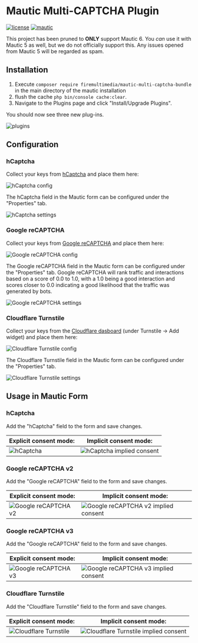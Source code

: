 # Mautic Multi-CAPTCHA Plugin
[![license](https://img.shields.io/packagist/l/koco/mautic-recaptcha-bundle.svg)](LICENSE)
[![mautic](https://img.shields.io/badge/mautic-6-blue.svg)](https://www.mautic.org/mixin/recaptcha/)

This project has been pruned to **ONLY** support Mautic 6.
You _can_ use it with Mautic 5 as well, but we do not officially support this.
Any issues opened from Mautic 5 will be regarded as spam.

## Installation
 1. Execute `composer require firemultimedia/mautic-multi-captcha-bundle` in the main directory of the mautic installation
 2. flush the cache `php bin/console cache:clear`.
 3. Navigate to the Plugins page and click "Install/Upgrade Plugins".

You should now see three new plug-ins.

![plugins](.github/doc/plugins.png "plugins")

## Configuration
### hCaptcha
Collect your keys from [hCaptcha](https://dashboard.hcaptcha.com/sites/new) and place them here:

![hCaptcha config](.github/doc/hcaptcha_config.png "hCaptcha config")

The hCaptcha field in the Mautic form can be configured under the "Properties" tab.

![hCaptcha settings](.github/doc/hcaptcha_settings.png "hCaptcha settings")

### Google reCAPTCHA
Collect your keys from [Google reCAPTCHA](https://www.google.com/recaptcha/admin/create) and place them here:

![Google reCAPTCHA config](.github/doc/recaptcha_config.png "Google reCAPTCHA config")

The Google reCAPTCHA field in the Mautic form can be configured under the "Properties" tab. Google reCAPTCHA will rank traffic and interactions based on a score of 0.0 to 1.0, with a 1.0 being a good interaction and scores closer to 0.0 indicating a good likelihood that the traffic was generated by bots.

![Google reCAPTCHA settings](.github/doc/recaptcha_settings.png "Google reCAPTCHA settings")

### Cloudflare Turnstile
Collect your keys from the [Cloudflare dasboard](https://dash.cloudflare.com/) (under Turnstile -> Add widget) and place them here:

![Cloudflare Turnstile config](.github/doc/turnstile_config.png "Cloudflare Turnstile config")

The Cloudflare Turnstile field in the Mautic form can be configured under the "Properties" tab.

![Cloudflare Turnstile settings](.github/doc/turnstile_settings.png "Cloudflare Turnstile settings")


## Usage in Mautic Form
### hCaptcha
Add the "hCaptcha" field to the form and save changes.

| Explicit consent mode:                                                    | Implicit consent mode:                                                                                               |
|---------------------------------------------------------------------------|----------------------------------------------------------------------------------------------------------------------|
| ![hCaptcha](.github/doc/hcaptcha_preview.png "Mautic Form with hCaptcha") | ![hCaptcha implied consent](.github/doc/hcaptcha_preview_implicit.png "Mautic Form with hCaptcha (implied consent)") |

### Google reCAPTCHA v2
Add the "Google reCAPTCHA" field to the form and save changes.


| Explicit consent mode:                                                                             | Implicit consent mode:                                                                                                                        |
|----------------------------------------------------------------------------------------------------|-----------------------------------------------------------------------------------------------------------------------------------------------|
| ![Google reCAPTCHA v2](.github/doc/recaptchav2_preview.png "Mautic Form with Google reCAPTCHA v2") | ![Google reCAPTCHA v2 implied consent](.github/doc/recaptchav2_preview_implicit.png "Mautic Form with Google reCAPTCHA v2 (implied consent)") |

### Google reCAPTCHA v3
Add the "Google reCAPTCHA" field to the form and save changes.


| Explicit consent mode:                                                                             | Implicit consent mode:                                                                                                                        |
|----------------------------------------------------------------------------------------------------|-----------------------------------------------------------------------------------------------------------------------------------------------|
| ![Google reCAPTCHA v3](.github/doc/recaptchav3_preview.png "Mautic Form with Google reCAPTCHA v3") | ![Google reCAPTCHA v3 implied consent](.github/doc/recaptchav3_preview_implicit.png "Mautic Form with Google reCAPTCHA v3 (implied consent)") |

### Cloudflare Turnstile
Add the "Cloudflare Turnstile" field to the form and save changes.


| Explicit consent mode:                                                                             | Implicit consent mode:                                                                                                                        |
|----------------------------------------------------------------------------------------------------|-----------------------------------------------------------------------------------------------------------------------------------------------|
| ![Cloudflare Turnstile](.github/doc/turnstile_preview.png "Mautic Form with Cloudflare Turnstile") | ![Cloudflare Turnstile implied consent](.github/doc/turnstile_preview_implicit.png "Mautic Form with Cloudflare Turnstile (implied consent)") |
